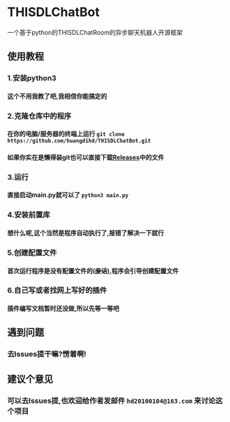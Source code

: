# THISDLChatBot  
一个基于python的THISDLChatRoom的异步聊天机器人开源框架  
## 使用教程  
### 1.安装python3
#### 这个不用我教了吧,我相信你能搞定的  
### 2.克隆仓库中的程序
#### 在你的电脑/服务器的终端上运行 `git clone https://github.com/huangdihd/THISDLChatBot.git`
#### 如果你实在是懒得装git也可以直接下载[Releases](https://github.com/huangdihd/THISDLChatBot/releases)中的文件
### 3.运行
#### 直接启动main.py就可以了 `python3 main.py`
### 4.安装前置库
#### 想什么呢,这个当然是程序自动执行了,报错了解决一下就行
### 5.创建配置文件
#### 首次运行程序是没有配置文件的(~~废话~~),程序会引导创建配置文件
### 6.自己写或者找网上写好的插件
#### 插件编写文档暂时还没做,所以先等一等吧
## 遇到问题
### 去Issues提干嘛?愣着啊!
## 建议个意见
### 可以去Issues提,也欢迎给作者发邮件 `hd20100104@163.com` 来讨论这个项目
